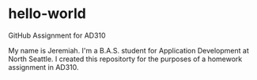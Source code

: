 # hello-world
GitHub Assignment for AD310

My name is Jeremiah. I'm a B.A.S. student for Application Development at North Seattle. I created this repositorty for the purposes of a homework assignment in AD310.
